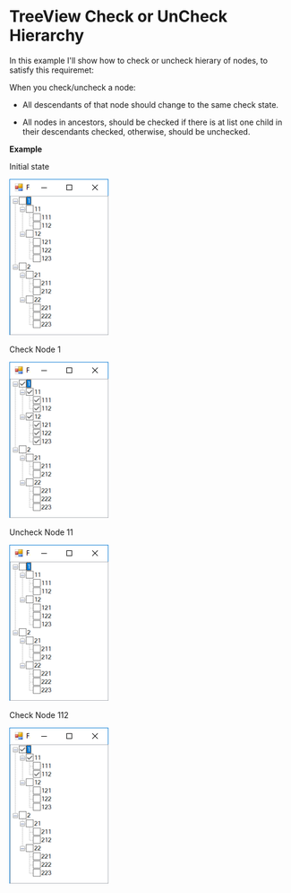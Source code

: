 # TreeView Check or UnCheck Hierarchy

In this example I'll show how to check or uncheck hierary of nodes, to satisfy this requiremet:

When you check/uncheck a node:

- All descendants of that node should change to the same check state.

- All nodes in ancestors, should be checked if there is at list one child in their descendants checked, otherwise, should be unchecked.

**Example**

Initial state

![initial](initial.png)

Check Node 1

![initial](tree-1.png)

Uncheck Node 11

![initial](tree-11.png)

Check Node 112

![initial](tree-112.png)




